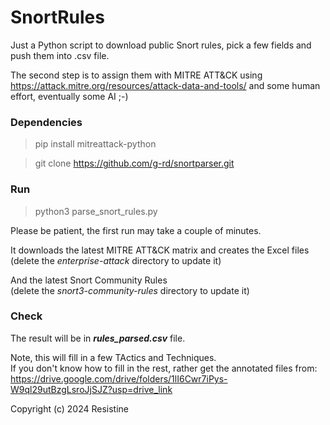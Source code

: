 # SnortRules
Just a Python script to download public Snort rules, pick a few fields and push them into .csv file.

The second step is to assign them with MITRE ATT&CK using https://attack.mitre.org/resources/attack-data-and-tools/ and some human effort, eventually some AI ;-)


### Dependencies

> pip install mitreattack-python

> git clone https://github.com/g-rd/snortparser.git

### Run

> python3 parse_snort_rules.py

Please be patient, the first run may take a couple of minutes.

It downloads the latest MITRE ATT&CK matrix and creates the Excel files \
(delete the *enterprise-attack* directory to update it)

And the latest Snort Community Rules \
(delete the *snort3-community-rules* directory to update it)

### Check
The result will be in ***rules_parsed.csv*** file.

Note, this will fill in a few TActics and Techniques. \
If you don't know how to fill in the rest, rather get the annotated files from: \
https://drive.google.com/drive/folders/1lI6Cwr7iPys-W9ql29utBzgLsroJjSJZ?usp=drive_link 

Copyright (c) 2024 Resistine
